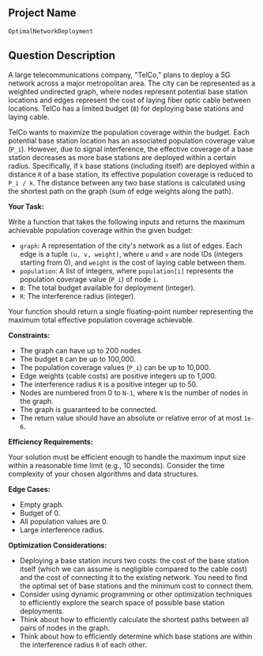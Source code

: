 ## Project Name

`OptimalNetworkDeployment`

## Question Description

A large telecommunications company, "TelCo," plans to deploy a 5G network across a major metropolitan area. The city can be represented as a weighted undirected graph, where nodes represent potential base station locations and edges represent the cost of laying fiber optic cable between locations. TelCo has a limited budget (`B`) for deploying base stations and laying cable.

TelCo wants to maximize the population coverage within the budget. Each potential base station location has an associated population coverage value (`P_i`).  However, due to signal interference, the effective coverage of a base station decreases as more base stations are deployed within a certain radius. Specifically, if `k` base stations (including itself) are deployed within a distance `R` of a base station, its effective population coverage is reduced to `P_i / k`. The distance between any two base stations is calculated using the shortest path on the graph (sum of edge weights along the path).

**Your Task:**

Write a function that takes the following inputs and returns the maximum achievable population coverage within the given budget:

*   `graph`: A representation of the city's network as a list of edges. Each edge is a tuple `(u, v, weight)`, where `u` and `v` are node IDs (integers starting from 0), and `weight` is the cost of laying cable between them.
*   `population`: A list of integers, where `population[i]` represents the population coverage value (`P_i`) of node `i`.
*   `B`: The total budget available for deployment (integer).
*   `R`: The interference radius (integer).

Your function should return a single floating-point number representing the maximum total effective population coverage achievable.

**Constraints:**

*   The graph can have up to 200 nodes.
*   The budget `B` can be up to 100,000.
*   The population coverage values (`P_i`) can be up to 10,000.
*   Edge weights (cable costs) are positive integers up to 1,000.
*   The interference radius `R` is a positive integer up to 50.
*   Nodes are numbered from 0 to `N-1`, where `N` is the number of nodes in the graph.
*   The graph is guaranteed to be connected.
*   The return value should have an absolute or relative error of at most `1e-6`.

**Efficiency Requirements:**

Your solution must be efficient enough to handle the maximum input size within a reasonable time limit (e.g., 10 seconds). Consider the time complexity of your chosen algorithms and data structures.

**Edge Cases:**

*   Empty graph.
*   Budget of 0.
*   All population values are 0.
*   Large interference radius.

**Optimization Considerations:**

*   Deploying a base station incurs two costs: the cost of the base station itself (which we can assume is negligible compared to the cable cost) and the cost of connecting it to the existing network. You need to find the optimal set of base stations and the minimum cost to connect them.
*   Consider using dynamic programming or other optimization techniques to efficiently explore the search space of possible base station deployments.
*   Think about how to efficiently calculate the shortest paths between all pairs of nodes in the graph.
*   Think about how to efficiently determine which base stations are within the interference radius `R` of each other.
